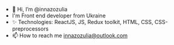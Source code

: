 - 👋 Hi, I’m @innazozulia
- I'm Front end developer from Ukraine
- ✨ Technologies: ReactJS, JS, Redux toolkit, HTML, CSS, CSS-preprocessors
- 📫 How to reach me innazozulia@outlook.com

<!---
innazozulia/innazozulia is a ✨ special ✨ repository because its `README.md` (this file) appears on your GitHub profile.
You can click the Preview link to take a look at your changes.
--->
